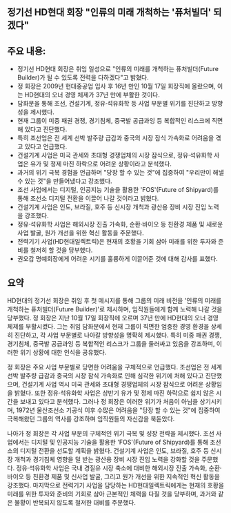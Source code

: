 ## 정기선 HD현대 회장 "인류의 미래 개척하는 '퓨처빌더' 되겠다"

## 주요 내용:
*   정기선 HD현대 회장은 취임 일성으로 "인류의 미래를 개척하는 퓨처빌더(Future Builder)가 될 수 있도록 전력을 다하겠다"고 밝혔다.
*   정 회장은 2009년 현대중공업 입사 후 16년 만인 10월 17일 회장직에 올랐으며, 이는 HD현대의 오너 경영 체제가 37년 만에 부활한 것이다.
*   담화문을 통해 조선, 건설기계, 정유·석유화학 등 사업 부문별 위기를 진단하고 방향성을 제시했다.
*   현재 그룹이 미중 패권 경쟁, 경기침체, 중국발 공급과잉 등 복합적인 리스크에 직면해 있다고 진단했다.
*   특히 조선업은 전 세계 선박 발주량 급감과 중국의 시장 잠식 가속화로 어려움을 겪고 있다고 언급했다.
*   건설기계 사업은 미국 관세와 초대형 경쟁업체의 시장 잠식으로, 정유·석유화학 사업은 유가 및 정제 마진 하락으로 어려운 상황이라고 분석했다.
*   과거의 위기 극복 경험을 언급하며 "당장 할 수 있는 것"에 집중하여 "우리만이 해낼 수 있는 것"을 만들어냈다고 강조했다.
*   조선 사업에서는 디지털, 인공지능 기술을 활용한 'FOS'(Future of Shipyard)를 통해 조선소 디지털 전환을 이끌어 나갈 것이라고 밝혔다.
*   건설기계 사업은 인도, 브라질, 호주 등 신시장 개척과 광산용 장비 시장 진입 노력을 강조했다.
*   정유·석유화학 사업은 해외시장 진출 가속화, 순환·바이오 등 친환경 제품 및 새로운 사업 발굴, 원가 개선을 위한 혁신 활동을 주문했다.
*   전력기기 사업(HD현대일렉트릭)은 현재의 호황을 기회 삼아 미래를 위한 투자와 준비를 철저히 할 것을 당부했다.
*   권오갑 명예회장에게 어려운 시기를 훌륭하게 이끌어준 것에 대해 감사를 표했다.

## 요약
HD현대의 정기선 회장은 취임 후 첫 메시지를 통해 그룹의 미래 비전을 '인류의 미래를 개척하는 퓨처빌더(Future Builder)'로 제시하며, 임직원들에게 함께 노력해 나갈 것을 당부했다. 정 회장은 지난 10월 17일 회장직에 오르며 37년 만에 HD현대의 오너 경영 체제를 부활시켰다. 그는 취임 담화문에서 현재 그룹이 직면한 엄중한 경영 환경을 상세히 진단하고, 각 사업 부문별로 나아갈 방향성을 명확히 제시했다. 특히 미중 패권 경쟁, 경기침체, 중국발 공급과잉 등 복합적인 리스크가 그룹을 둘러싸고 있음을 강조하며, 이러한 위기 상황에 대한 인식을 공유했다.

정 회장은 주요 사업 부문별로 당면한 어려움을 구체적으로 언급했다. 조선업은 전 세계 선박 발주량 급감과 중국의 시장 잠식 가속화로 인해 심각한 위기에 처해 있다고 진단했으며, 건설기계 사업 역시 미국 관세와 초대형 경쟁업체의 시장 잠식으로 어려운 상황임을 밝혔다. 또한 정유·석유화학 사업은 상반기 유가 및 정제 마진 하락으로 쉽지 않은 시간을 보내고 있다고 분석했다. 그러나 정 회장은 이러한 위기가 처음이 아님을 상기시키며, 1972년 울산조선소 기공식 이후 수많은 어려움을 "당장 할 수 있는 것"에 집중하여 극복해왔던 그룹의 역사를 강조하며 임직원들의 자신감을 북돋았다.

나아가 정 회장은 각 사업 부문의 구체적인 위기 극복 및 성장 전략을 제시했다. 조선 사업에서는 디지털 및 인공지능 기술을 활용한 'FOS'(Future of Shipyard)를 통해 조선소의 디지털 전환을 선도할 계획을 밝혔다. 건설기계 사업은 인도, 브라질, 호주 등 신시장 개척과 경기침체 영향을 덜 받는 광산용 장비 시장 진입 노력을 강화할 것을 주문했다. 정유·석유화학 사업은 국내 경질유 시장 축소에 대비한 해외시장 진출 가속화, 순환·바이오 등 친환경 제품 및 신사업 발굴, 그리고 원가 개선을 위한 지속적인 혁신 활동을 강조했다. 마지막으로 전력기기 사업을 담당하는 HD현대일렉트릭에게는 현재의 호황을 미래를 위한 투자와 준비의 기회로 삼아 근본적인 체력을 다질 것을 당부하며, 과거와 같은 불황이 반복되지 않도록 철저한 대비를 주문했다.